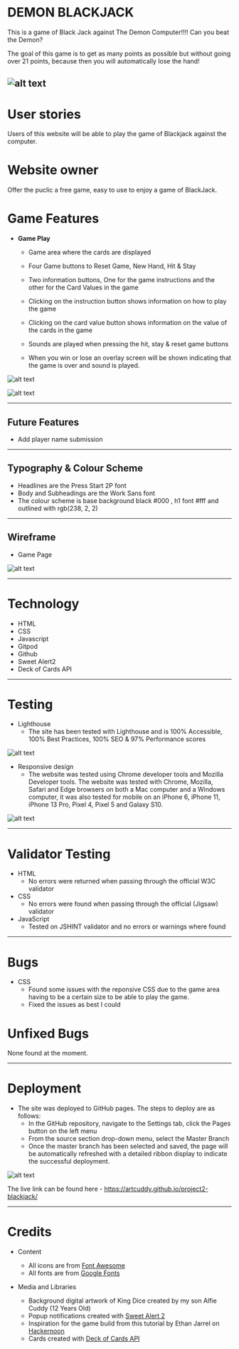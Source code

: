 # DEMON BLACKJACK

This is a game of Black Jack against The Demon Computer!!!! Can you beat the Demon?

The goal of this game is to get as many points as possible but without going over 21 points, because then you will automatically lose the hand!

![alt text](docs/screenshots/game-screen-shot.png "Screenshot of Demon BlackJack Game")
---

# User stories
Users of this website will be able to play the game of Blackjack against the computer.  

# Website owner
Offer the puclic a free game, easy to use to enjoy a game of BlackJack.  

# Game Features

+ **Game Play**

  + Game area where the cards are displayed

  + Four Game buttons to Reset Game, New Hand, Hit & Stay
  
  + Two information buttons, One for the game instructions and the other for the Card Values in the game

  + Clicking on the instruction button shows information on how to play the game

  + Clicking on the card value button shows information on the value of the cards in the game

  + Sounds are played when pressing the hit, stay & reset game buttons

  + When you win or lose an overlay screen will be shown indicating that the game is over and sound is played.

![alt text](docs/screenshots/game-area.png "Screenshot game buttons")

![alt text](docs/screenshots/game-buttons.png "Screenshot game buttons")

___

## Future Features

+ Add player name submission 
___

## Typography & Colour Scheme
+ Headlines are the Press Start 2P font
+ Body and Subheadings are the Work Sans font
+ The colour scheme is base background black #000 , h1 font #fff and outlined with rgb(238, 2, 2)
___

## Wireframe

+ Game Page

![alt text](docs/wireframes/blackjack.png "Wireframe of the Demon BlackJack Game")

___

# Technology

+ HTML
+ CSS
+ Javascript
+ Gitpod
+ Github
+ Sweet Alert2 
+ Deck of Cards API
___

# Testing

+ Lighthouse
  + The site has been tested with Lighthouse and is 100% Accessible, 100% Best Practices, 100% SEO & 97% Performance scores
   

![alt text](docs/screenshots/lighthouse-score.png "Screen shot of the Lighthouse results")

+ Responsive design
  + The website was tested using Chrome developer tools and Mozilla Developer tools. The website was tested with Chrome, Mozilla, Safari and Edge browsers on both a Mac computer and a Windows computer, it was also tested for mobile on an iPhone 6, iPhone 11, iPhone 13 Pro, Pixel 4, Pixel 5 and Galaxy S10.  

![alt text](docs/screenshots/reponsive-screenshot-new.png "Screen shot of the Lighthouse results")
___
# Validator Testing

+ HTML
  + No errors were returned when passing through the official W3C validator 
+ CSS
  + No errors were found when passing through the official (Jigsaw) validator
+ JavaScript
  + Tested on JSHINT validator and no errors or warnings where found

___
# Bugs

+ CSS
  + Found some issues with the reponsive CSS due to the game area having to be a certain size to be able to play the game.
  + Fixed the issues as best I could 

# Unfixed Bugs
None found at the moment.  
  ___
# Deployment

+ The site was deployed to GitHub pages. The steps to deploy are as follows:
  + In the GitHub repository, navigate to the Settings tab, click the Pages button on the left menu
  + From the source section drop-down menu, select the Master Branch
  + Once the master branch has been selected and saved, the page will be automatically refreshed with a detailed ribbon display to indicate the successful deployment.

![alt text](docs/screenshots/github-pages.png "Screen shot of the Github Pages")

The live link can be found here - <https://artcuddy.github.io/project2-blackjack/>

  ___
# Credits

+ Content
  + All icons are from [Font Awesome](https://fontawesome.com/ "Font Awesome")
  + All fonts are from [Google Fonts](https://fonts.google.com/ "Google Fonts")

+ Media and Libraries
  + Background digital artwork of King Dice created by my son Alfie Cuddy (12 Years Old)
  + Popup notifications created with [Sweet Alert 2](https://sweetalert2.github.io/ "Sweet Alert 2")
  + Inspiration for the game build from this tutorial by Ethan Jarrel on [Hackernoon](https://hackernoon.com/blackjack-application-with-javascript-2c76db51dea7 "Hackernoon") 
  + Cards created with [Deck of Cards API](https://deckofcardsapi.com/ "Deck of Cards API")